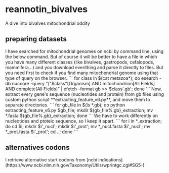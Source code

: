 # reannotin_bivalves
A dive into bivalves mitochondrial oddity

<h2>preparing datasets</h2>
I have searched for mitochondrial genomes on ncbi by command line, using the below command.
But of course it will be better to have a file in which you have many different classes (like bivalves, gastropods, cefalopods, mammifera...) and you download everithing and parse it directly to files.
But you need first to check if you find many mitochondrial genome using that type of query on the browser.
```
for class in $(cat metazoa*); do esearch -db nuccore -query "("$class"[Organism] AND mitochondrion[All Fields] AND complete[All Fields]" | efetch -format gb >> $class'.gb'; done 
```
Now, extract every gene's sequence (nucleotides and protein) from gb files using custom python script **extracting_feature_v6.py**, and move them to separate directories.
```
for gb_file in $(ls *.gb); do python extracting_feature_v6.py $gb_file; mkdir ${gb_file%.gb}_extraction; mv *.fasta ${gb_file%.gb}_extraction; done
```
We have to work differently on nucleotides and ptoteic sequence, so I keep it apart.
```
for i in *_extraction; do cd $i; mkdir $i'_nucl'; mkdir $i'_prot'; mv *_nucl.fasta $i'_nucl'; mv *_prot.fasta $i'_prot'; cd ..; done
```
<h2>alternatives codons</h2>
I retrieve alternative start codons from [ncbi indications] (https://www.ncbi.nlm.nih.gov/Taxonomy/Utils/wprintgc.cgi#SG5-)
